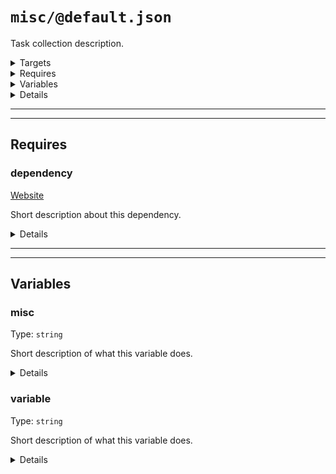 #  `misc/@default.json`

Task collection description.

<!---0--><details>
<!---0--><summary>Targets</summary>

```
project
└─ ${misc}.txt
```

<!---0--></details>

<!---0--><details>
<!---0--><summary>Requires</summary>

- [dependency](#mock-plugin-req-ref-dependency)

<!---0--></details>

<!---0--><details>
<!---0--><summary>Variables</summary>

- [misc](#mock-plugin-var-ref-misc)
- [variable](#mock-plugin-var-ref-variable)

<!---0--></details>

<!---0--><details>
<!---0--><summary>Details</summary>

## > misc/task

_Updating `${misc}.txt` using `overwrite`._

- Some purpose.

<!---1--><details>
<!---1--><summary>Targets</summary>

```
project
└─ ${misc}.txt
```

<!---1--></details>

<!---1--><details>
<!---1--><summary>Requires</summary>

- [dependency](#mock-plugin-req-ref-dependency)

<!---1--></details>

<!---1--><details>
<!---1--><summary>Variables</summary>

- [misc](#mock-plugin-var-ref-misc)
- [variable](#mock-plugin-var-ref-variable)

<!---1--></details>

## > `misc/@other`

Task collection description.

<!---1--><details>
<!---1--><summary>Targets</summary>

```
project
└─ ${misc}.txt
```

<!---1--></details>

<!---1--><details>
<!---1--><summary>Requires</summary>

- [dependency](#mock-plugin-req-ref-dependency)

<!---1--></details>

<!---1--><details>
<!---1--><summary>Variables</summary>

- [misc](#mock-plugin-var-ref-misc)
- [variable](#mock-plugin-var-ref-variable)

<!---1--></details>

<!---1--><details>
<!---1--><summary>Details</summary>

### >> misc/task

_Updating `${misc}.txt` using `overwrite`._

- Some purpose.

<!---2--><details>
<!---2--><summary>Targets</summary>

```
project
└─ ${misc}.txt
```

<!---2--></details>

<!---2--><details>
<!---2--><summary>Requires</summary>

- [dependency](#mock-plugin-req-ref-dependency)

<!---2--></details>

<!---2--><details>
<!---2--><summary>Variables</summary>

- [misc](#mock-plugin-var-ref-misc)
- [variable](#mock-plugin-var-ref-variable)

<!---2--></details>

------

<!---1--></details>

## > misc/task

_Updating `${misc}.txt` using `overwrite`._

- Some purpose.

<!---1--><details>
<!---1--><summary>Targets</summary>

```
project
└─ ${misc}.txt
```

<!---1--></details>

<!---1--><details>
<!---1--><summary>Requires</summary>

- [dependency](#mock-plugin-req-ref-dependency)

<!---1--></details>

<!---1--><details>
<!---1--><summary>Variables</summary>

- [misc](#mock-plugin-var-ref-misc)
- [variable](#mock-plugin-var-ref-variable)

<!---1--></details>

</details>

------
------

## Requires

### <a name="mock-plugin-req-ref-dependency">dependency</a>

[Website](https://www.some-tool-name.com)

Short description about this dependency.

<!---0--><details>
<!---0--><summary>Details</summary>

Detailed description about this dependency and how it's used.

<!---0--></details>

------
------

## Variables

### <a name="mock-plugin-var-ref-misc">misc</a>

Type: `string`

Short description of what this variable does.

<!---0--><details>
<!---0--><summary>Details</summary>

Detailed description of what this variable does.

<!---0--></details>

### <a name="mock-plugin-var-ref-variable">variable</a>

Type: `string`

Short description of what this variable does.

<!---0--><details>
<!---0--><summary>Details</summary>

Detailed description of what this variable does.

<!---0--></details>


